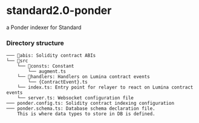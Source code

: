 # standard2.0-ponder
a Ponder indexer for Standard

### Directory structure

```
─── 📁abis: Solidity contract ABIs
└── 📁src
    └── 📁consts: Constant  
        └── augment.ts
    └── 📁handlers: Handlers on Lumina contract events
        └── {ContractEvent}.ts
    └── index.ts: Entry point for relayer to react on Lumina contract events
    └── server.ts: Websocket configuration file 
─── ponder.config.ts: Solidity contract indexing configuration
─── ponder.schema.ts: Database schema declaration file. 
    This is where data types to store in DB is defined.
```

